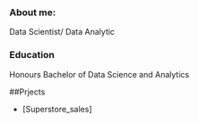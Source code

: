### About me: 
Data Scientist/ Data Analytic 

### Education 
Honours Bachelor of Data Science and Analytics 

##Prjects 
- [Superstore_sales]
